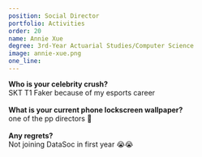 ```yaml
---
position: Social Director
portfolio: Activities
order: 20
name: Annie Xue
degree: 3rd-Year Actuarial Studies/Computer Science
image: annie-xue.png
one_line:
---
```

**Who is your celebrity crush?**
<br>
SKT T1 Faker because of my esports career
<br><br>
**What is your current phone lockscreen wallpaper?**
<br>
one of the pp directors 👀
<br><br>
**Any regrets?**
<br>
Not joining DataSoc in first year 😭😭